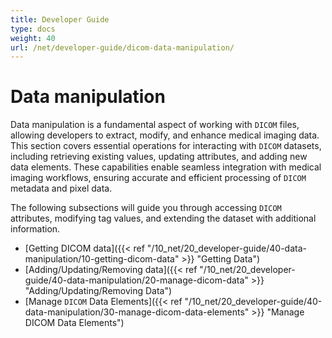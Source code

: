 ```yaml
---
title: Developer Guide
type: docs
weight: 40
url: /net/developer-guide/dicom-data-manipulation/
---
```



# Data manipulation

Data manipulation is a fundamental aspect of working with `DICOM` files, allowing developers to extract, modify, and enhance medical imaging data. This section covers essential operations for interacting with `DICOM` datasets, including retrieving existing values, updating attributes, and adding new data elements. These capabilities enable seamless integration with medical imaging workflows, ensuring accurate and efficient processing of `DICOM` metadata and pixel data.

The following subsections will guide you through accessing `DICOM` attributes, modifying tag values, and extending the dataset with additional information.

- [Getting DICOM data]({{< ref "/10_net/20_developer-guide/40-data-manipulation/10-getting-dicom-data" >}} "Getting Data")
- [Adding/Updating/Removing data]({{< ref "/10_net/20_developer-guide/40-data-manipulation/20-manage-dicom-data" >}} "Adding/Updating/Removing Data")
- [Manage `DICOM` Data Elements]({{< ref "/10_net/20_developer-guide/40-data-manipulation/30-manage-dicom-data-elements" >}} "Manage DICOM Data Elements")
